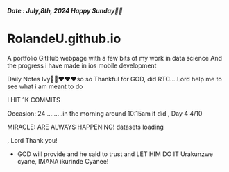 ***Date : July,8th, 2024 Happy Sunday🫶🏾***
# RolandeU.github.io
 
A portfolio GitHub webpage with a few bits of my work in data science
And the progress i have made in ios mobile development 

Daily Notes
Ivy🙌🏽❤️❤️❤️so so Thankful for GOD, did RTC....Lord help me to see what i am meant to do

I HIT 1K COMMITS


Occasion: 24
.........in the morning around 10:15am it did , Day 4 4/10 

MIRACLE: ARE ALWAYS HAPPENING!
 datasets loading

, Lord Thank you!

- GOD will provide and he said to trust and LET HIM DO IT
Urakunzwe cyane, IMANA ikurinde Cyanee!





